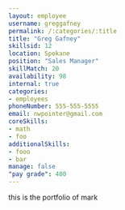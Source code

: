 ```yaml
--- 
layout: employee 
username: greggafney
permalink: /:categories/:title 
title: "Greg Gafney" 
skillsid: 12 
location: Spokane
position: "Sales Manager"
skillMatch: 20
availability: 98
internal: true
categories: 
- employees
phoneNumber: 555-555-5555 
email: nwpointer@gmail.com
coreSkills:
- math 
- foo
additionalSkills:
- fooo
- bar
manage: false
"pay grade": 400
---
```


this is the portfolio of mark